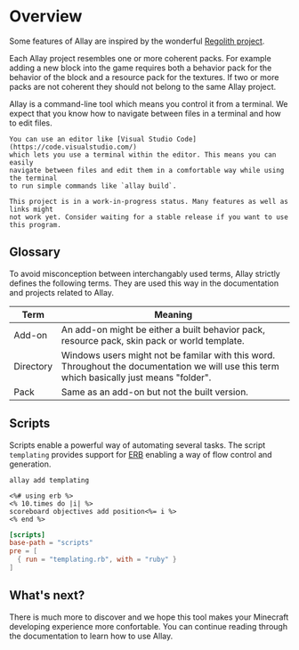 # Overview

Some features of Allay are inspired by the wonderful
[Regolith project](https://bedrock-oss.github.io/regolith/).

Each Allay project resembles one or more coherent packs. For example adding a new
block into the game requires both a behavior pack for the behavior of the block
and a resource pack for the textures. If two or more packs are not coherent they
should not belong to the same Allay project.

Allay is a command-line tool which means you control it from a terminal. We
expect that you know how to navigate between files in a terminal and how to
edit files.

```admonish tip
You can use an editor like [Visual Studio Code](https://code.visualstudio.com/)
which lets you use a terminal within the editor. This means you can easily
navigate between files and edit them in a comfortable way while using the terminal
to run simple commands like `allay build`.
```

```admonish warning
This project is in a work-in-progress status. Many features as well as links might
not work yet. Consider waiting for a stable release if you want to use this program.
```

## Glossary

To avoid misconception between interchangably used terms, Allay strictly defines
the following terms. They are used this way in the documentation and projects
related to Allay.

Term      | Meaning
----------|------------------------------------------------------------------------------------------------------------------------------------------
Add-on    | An add-on might be either a built behavior pack, resource pack, skin pack or world template.
Directory | Windows users might not be familar with this word. Throughout the documentation we will use this term which basically just means "folder".
Pack      | Same as an add-on but not the built version.


## Scripts

Scripts enable a powerful way of automating several tasks. The script `templating`
provides support for [ERB](https://github.com/ruby/erb) enabling a way of flow
control and generation.

```console
allay add templating
```

```erb
<%# using erb %>
<% 10.times do |i| %>
scoreboard objectives add position<%= i %>
<% end %>
```

```toml
[scripts]
base-path = "scripts"
pre = [
  { run = "templating.rb", with = "ruby" }
]
```


## What's next?

There is much more to discover and we hope this tool makes your Minecraft developing
experience more confortable. You can continue reading through the documentation to
learn how to use Allay.
